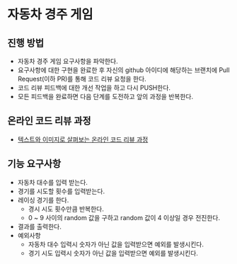 # 자동차 경주 게임
## 진행 방법
* 자동차 경주 게임 요구사항을 파악한다.
* 요구사항에 대한 구현을 완료한 후 자신의 github 아이디에 해당하는 브랜치에 Pull Request(이하 PR)를 통해 코드 리뷰 요청을 한다.
* 코드 리뷰 피드백에 대한 개선 작업을 하고 다시 PUSH한다.
* 모든 피드백을 완료하면 다음 단계를 도전하고 앞의 과정을 반복한다.

## 온라인 코드 리뷰 과정
* [텍스트와 이미지로 살펴보는 온라인 코드 리뷰 과정](https://github.com/next-step/nextstep-docs/tree/master/codereview)

## 기능 요구사항

- 자동차 대수를 입력 받는다.
- 경기를 시도할 횟수를 입력받는다.
- 레이싱 경기를 한다.
    - 경시 시도 횟수만큼 반복한다.
    - 0 ~ 9 사이의 random 값을 구하고 random 값이 4 이상일 경우 전진한다.
- 결과를 출력한다.
- 예외사항
    - 자동차 대수 입력시 숫자가 아닌 값을 입력받으면 예외를 발생시킨다.
    - 경기 시도 입력시 숫자가 아닌 값을 입력받으면 예외를 발생시킨다.
